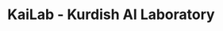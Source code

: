 ---
title: "KaiLab - Kurdish AI Laboratory"
description: "KaiLab is the pioneering research initiative at the forefront of Kurdish language technology development. Our interdisciplinary team combines expertise in artificial intelligence, computational linguistics, and Kurdish language studies to create comprehensive digital solutions for the Kurdish language ecosystem."
website: "https://kailab.org"
location: "Kurdistan Region, Iraq"
established: "2020"
category: "Research Laboratory"
focus: ["Artificial Intelligence", "Natural Language Processing", "Kurdish Language Technology", "Digital Humanities"]
paperIds: ["paper-1", "paper-2", "paper-3", "paper-4", "paper-5", "paper-6", "paper-7", "paper-8", "paper-9"]
projectIds: ["asr", "ocr", "translation", "tts", "terminology-standardization", "summarization", "corpus-creation", "dictionary", "spell-checker"]
memberIds: ["john-doe", "fatima-hassan", "ahmad-kurdish", "karim-mohammad", "mohammad-ali", "sara-ahmed", "zainab-hussein"]
datasetIds: ["dataset-1", "dataset-2", "dataset-3", "dataset-4", "dataset-5", "dataset-6"]
draft: false
--- 